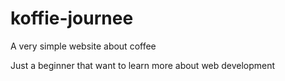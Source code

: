 # koffie-journee
A very simple website about coffee

Just a beginner that want to learn more about web development
